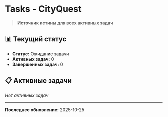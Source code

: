 # Tasks - CityQuest

> **Источник истины для всех активных задач**

## 📊 Текущий статус
- **Статус:** Ожидание задачи
- **Активных задач:** 0
- **Завершенных задач:** 0

## 📋 Активные задачи

_Нет активных задач_

---

**Последнее обновление:** 2025-10-25
